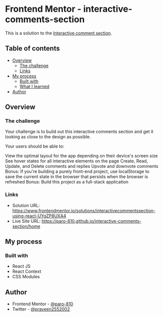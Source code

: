 # Frontend Mentor - interactive-comments-section

This is a solution to the [Interactive comment section](https://www.frontendmentor.io/challenges/interactive-comments-section-iG1RugEG9).

## Table of contents

- [Overview](#overview)
  - [The challenge](#the-challenge)
  - [Links](#links)
- [My process](#my-process)
  - [Built with](#built-with)
  - [What I learned](#what-i-learned)
- [Author](#author)

## Overview

### The challenge

Your challenge is to build out this interactive comments section and get it looking as close to the design as possible.

Your users should be able to:

View the optimal layout for the app depending on their device's screen size
See hover states for all interactive elements on the page
Create, Read, Update, and Delete comments and replies
Upvote and downvote comments
Bonus: If you're building a purely front-end project, use localStorage to save the current state in the browser that persists when the browser is refreshed
Bonus: Build this project as a full-stack application


### Links
- Solution URL: https://www.frontendmentor.io/solutions/interactivecommentssection-using-react-UYgZP8UXA4
- Live Site URL: https://paro-810.github.io/interactive-comments-section/home

## My process

### Built with

- React JS
- React Context
- CSS Modules

## Author

- Frontend Mentor - [@paro-810](https://www.frontendmentor.io/profile/paro-810)
- Twitter - [@praveen2552002](https://www.twitter.com/praveen2552002)
